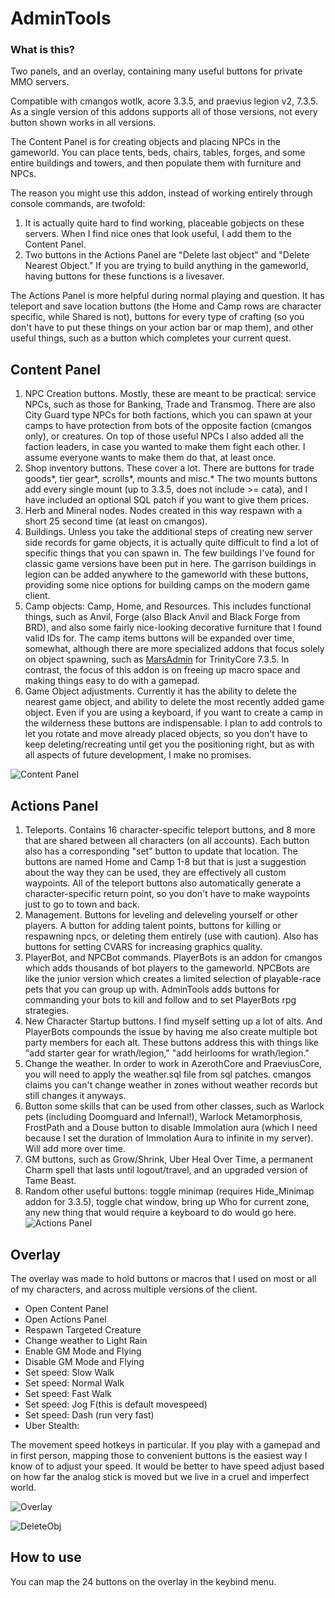 
# AdminTools

### What is this?
Two panels, and an overlay, containing many useful buttons for private MMO servers.

Compatible with cmangos wotlk, acore 3.3.5, and praevius legion v2, 7.3.5. As a single version of this addons supports all of those versions, not every button shown works in all versions.

The Content Panel is for creating objects and placing NPCs in the gameworld. You can place tents, beds, chairs, tables, forges, and some entire buildings and towers, and then populate them with furniture and NPCs. 

The reason you might use this addon, instead of working entirely through console commands, are twofold:

1. It is actually quite hard to find working, placeable gobjects on these servers. When I find nice ones that look useful, I add them to the Content Panel. 
2. Two buttons in the Actions Panel are "Delete last object" and "Delete Nearest Object." If you are trying to build anything in the gameworld, having buttons for these functions is a livesaver.

The Actions Panel is more helpful during normal playing and question. It has teleport and save location buttons (the Home and Camp rows are character specific, while Shared is not), buttons for every type of crafting (so you don't have to put these things on your action bar or map them), and other useful things, such as a button which completes your current quest. 



## Content Panel
1. NPC Creation buttons.  Mostly, these are meant to be practical: service NPCs, such as those for Banking, Trade and Transmog. There are also City Guard type NPCs for both factions, which you can spawn at your camps to have protection from bots of the opposite faction (cmangos only), or creatures. On top of those useful NPCs I also added all the faction leaders, in case you wanted to make them fight each other. I assume everyone wants to make them do that, at least once.
2. Shop inventory buttons. These cover a lot. There are buttons for trade goods*, tier gear*, scrolls*, mounts and misc.* The two mounts buttons add every single mount  (up to 3.3.5, does not include >= cata), and I have included an optional SQL patch if you want to give them prices.
3. Herb and Mineral nodes. Nodes created in this way respawn with a short 25 second time (at least on cmangos). 
4. Buildings. Unless you take the additional steps of creating new server side records for game objects, it is actually quite difficult to find a lot of specific things that you can spawn in. The few buildings I've found for classic game versions have been put in here. The garrison buildings in legion can be added anywhere to the gameworld with these buttons, providing some nice options for building camps on the modern game client.
5. Camp objects: Camp, Home, and Resources. This includes functional things, such as Anvil, Forge (also Black Anvil and Black Forge from BRD), and also some fairly nice-looking decorative furniture that I found valid IDs for. The camp items buttons will be expanded over time, somewhat, although there are more specialized addons that focus solely on object spawning, such as [MarsAdmin](https://github.com/sezeryldz/MarsAdmin) for TrinityCore 7.3.5. In contrast, the focus of this addon is on freeing up macro space and making things easy to do with a gamepad. 
6. Game Object adjustments. Currently it has the ability to delete the nearest game object, and ability to delete the most recently added game object. Even if you are using a keyboard, if you want to create a camp in the wilderness these buttons are indispensable. I plan to add controls to let you rotate and move already placed objects, so you don't have to keep deleting/recreating until get you the positioning right, but as with all aspects of future development, I make no promises. 


![Content Panel](https://i.imgur.com/hAm9lKb.jpg)


## Actions Panel
1. Teleports. Contains 16 character-specific teleport buttons, and 8 more that are shared between all characters (on all accounts). Each button also has a corresponding "set" button to update that location. The buttons are named Home and Camp 1-8 but that is just a suggestion about the way they can be used, they are effectively all custom waypoints. All of the teleport buttons also automatically generate a character-specific return point, so you don't have to make waypoints just to go to town and back.
2. Management. Buttons for leveling and deleveling yourself or other players. A button for adding talent points, buttons for killing or respawning npcs, or deleting them entirely (use with caution). Also has buttons for setting CVARS for increasing graphics quality.
3. PlayerBot, and NPCBot commands. PlayerBots is an addon for cmangos which adds thousands of bot players to the gameworld. NPCBots are like the junior version which creates a limited selection of playable-race pets that you can group up with. AdminTools adds buttons for commanding your bots to kill and follow and to set PlayerBots rpg strategies.
4. New Character Startup buttons. I find myself setting up a lot of alts. And PlayerBots compounds the issue by having me also create multiple bot party members for each alt. These buttons address this with things like "add starter gear for wrath/legion," "add heirlooms for wrath/legion."
5. Change the weather. In order to work in AzerothCore and PraeviusCore, you will need to apply the weather.sql file from sql patches. cmangos claims you can't change weather in zones without weather records but still changes it anyways.
6. Button some skills that can be used from other classes, such as Warlock pets (including Doomguard and Infernal!), Warlock Metamorphosis, FrostPath and a Douse button to disable Immolation aura (which I need because I set the duration of Immolation Aura to infinite in my server). Will add more over time.
7. GM buttons, such as Grow/Shrink, Uber Heal Over Time, a permanent Charm spell that lasts until logout/travel, and an upgraded version of Tame Beast.
8. Random other useful buttons: toggle minimap (requires Hide_Minimap addon for 3.3.5), toggle chat window, bring up Who for current zone, any new thing that would require a keyboard to do would go here.
![Actions Panel](https://i.imgur.com/gNVbxyo.jpg)

## Overlay
The overlay was made to hold buttons or macros that I used on most or all of my characters, and across multiple versions of the client.

* Open Content Panel
* Open Actions Panel
* Respawn Targeted Creature
* Change weather to Light Rain
* Enable GM Mode and Flying
* Disable GM Mode and Flying
* Set speed: Slow Walk
* Set speed: Normal Walk
* Set speed: Fast Walk
* Set speed: Jog F(this is default movespeed)
* Set speed: Dash (run very fast)
* Uber Stealth: 

The movement speed hotkeys in particular. If you play with a gamepad and in first person, mapping those to convenient buttons is the easiest way I know of to adjust your speed. It would be better to have speed adjust based on how far the analog stick is moved but we live in a cruel and imperfect world.

![Overlay](https://i.imgur.com/jjO8pBQ.png)

![DeleteObj](https://i.imgur.com/ZhhDLh2.png)

## How to use
You can map the 24 buttons on the overlay in the keybind menu. 



